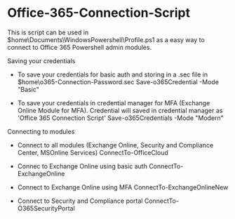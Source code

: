 # Office-365-Connection-Script
This is script can be used in $home\Documents\WindowsPowershell\Profile.ps1 as a easy way to connect to Office 365 Powershell admin modules.

Saving your credentials
 - To save your credentials for basic auth and storing in a .sec file in $home\o365-Connection-Password.sec
      Save-o365Credential -Mode "Basic"
      
 - To save your credentials in credential manager for MFA (Exchange Online Module for MFA). Credential will saved in credential manager as 'Office 365 Connection Script'
      Save-o365Credentials -Mode "Modern"

Connecting to modules

 - Connect to all modules (Exchange Online, Security and Compliance Center, MSOnline Services)
      ConnectTo-OfficeCloud

 - Connec to Exchange Online using basic auth
      ConnectTo-ExchangeOnline

 - Connect to Exchange Online using MFA
      ConnectTo-ExchangeOnlineNew

 - Connect to Security and Compliance portal
      ConnectTo-O365SecurityPortal
